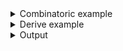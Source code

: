 <details><summary>Combinatoric example</summary>

```no_run
#[derive(Debug, Clone)]
pub struct Options {
    argument: usize,
    switch: bool,
}

pub fn options() -> OptionParser<Options> {
    let argument = long("argument")
        .help("An argument")
        .argument::<usize>("ARG");
    let switch = short('s').help("A switch").switch();
    let options = construct!(Options { argument, switch });

    cargo_helper("pretty", options).to_options()
}
```

</details>
<details><summary>Derive example</summary>

```no_run
#[derive(Debug, Clone, Bpaf)]
#[bpaf(options("pretty"))]
pub struct Options {
    /// An argument
    argument: usize,
    /// A switch
    #[bpaf(short)]
    switch: bool,
}
```

</details>
<details><summary>Output</summary>

Let's say the goal is to parse an argument and a switch:


<div class='bpaf-doc'>
$ app --argument 15<br>
Options { argument: 15, switch: false }
</div>


But when used as a `cargo` subcommand, cargo will also pass the command name. For example
you can invoke an app with binary name `cargo-asm`

```console
$ cargo asm --lib --everything
...
```

`cargo` will then spawn the executable and pass it following parameters:

```console
$ cargo-asm asm --lib --everything
...
```

If you are not using `cargo_helper` - parser won't know what to do with `asm` part.
`cargo-helper` allows the parser to strip it from the front and everything works as expected.

And it doesn't show up in `--help` so not to confuse users


<div class='bpaf-doc'>
$ app --help<br>
<p><b>Usage</b>: <tt><b>app</b></tt> <tt><b>--argument</b></tt>=<tt><i>ARG</i></tt> [<tt><b>-s</b></tt>]</p><p><div>
<b>Available options:</b></div><dl><dt><tt><b>    --argument</b></tt>=<tt><i>ARG</i></tt></dt>
<dd>An argument</dd>
<dt><tt><b>-s</b></tt></dt>
<dd>A switch</dd>
<dt><tt><b>-h</b></tt>, <tt><b>--help</b></tt></dt>
<dd>Prints help information</dd>
</dl>
</p>
<style>
div.bpaf-doc {
    padding: 14px;
    background-color:var(--code-block-background-color);
    font-family: "Source Code Pro", monospace;
    margin-bottom: 0.75em;
}
div.bpaf-doc dt { margin-left: 1em; }
div.bpaf-doc dd { margin-left: 3em; }
div.bpaf-doc dl { margin-top: 0; padding-left: 1em; }
div.bpaf-doc  { padding-left: 1em; }
</style>
</div>

</details>